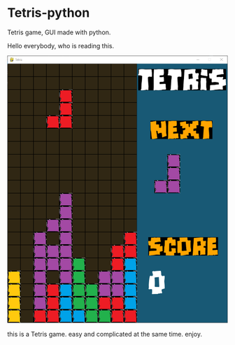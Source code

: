 # Tetris-python
Tetris game, GUI made with python.


Hello everybody, who is reading this.

![Register](readme/Screenshot.png)


this is a Tetris game. easy and complicated at the same time. enjoy.
